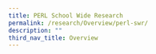 ```yaml
---
title: PERL School Wide Research
permalink: /research/Overview/perl-swr/
description: ""
third_nav_title: Overview
---
```

